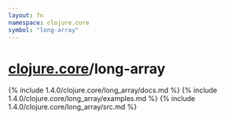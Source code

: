 ```yaml
---
layout: fn
namespace: clojure.core
symbol: "long-array"
---
```


# [clojure.core](../)/long-array

{% include 1.4.0/clojure.core/long_array/docs.md %}
{% include 1.4.0/clojure.core/long_array/examples.md %}
{% include 1.4.0/clojure.core/long_array/src.md %}

